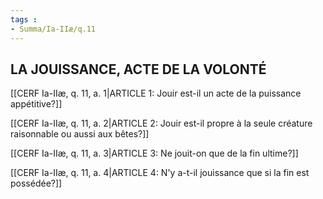 ```yaml
---
tags : 
- Summa/Ia-IIæ/q.11
---
```


## LA JOUISSANCE, ACTE DE LA VOLONTÉ

[[CERF Ia-IIæ, q. 11, a. 1|ARTICLE 1: Jouir est-il un acte de la puissance appétitive?]]

[[CERF Ia-IIæ, q. 11, a. 2|ARTICLE 2: Jouir est-il propre à la seule créature raisonnable ou aussi aux bêtes?]]

[[CERF Ia-IIæ, q. 11, a. 3|ARTICLE 3: Ne jouit-on que de la fin ultime?]]

[[CERF Ia-IIæ, q. 11, a. 4|ARTICLE 4: N'y a-t-il jouissance que si la fin est possédée?]]

